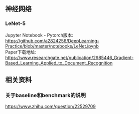 ## 神经网络
### LeNet-5
Jupyter Notebook - Pytorch版本: <br/>
https://github.com/a2824256/DeepLearning-Practice/blob/master/notebooks/LeNet.ipynb
<br/>
Paper下载地址:<br/>
https://www.researchgate.net/publication/2985446_Gradient-Based_Learning_Applied_to_Document_Recognition 
<br/>

## 相关资料
### 关于baseline和benchmark的说明
https://www.zhihu.com/question/22529709